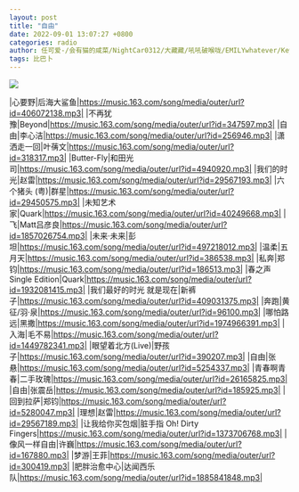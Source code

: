 ```yaml
---
layout: post
title: "自由"
date: 2022-09-01 13:07:27 +0800
categories: radio
author: 任可爱-/会有猫的咸菜/NightCar0312/大藏藏/吼吼破喉咙/EMILYwhatever/KeyL_0207/雒哈哈/黑黑黑矮星-
tags: 比巴卜
---
```

![]({{site.baseurl}}/images/cover_20220901.jpg)

|心要野|后海大鲨鱼|https://music.163.com/song/media/outer/url?id=406072138.mp3|
|不再犹豫|Beyond|https://music.163.com/song/media/outer/url?id=347597.mp3|
|自由|李心洁|https://music.163.com/song/media/outer/url?id=256946.mp3|
|潇洒走一回|叶蒨文|https://music.163.com/song/media/outer/url?id=318317.mp3|
|Butter-Fly|和田光司|https://music.163.com/song/media/outer/url?id=4940920.mp3|
|我们的时光|赵雷|https://music.163.com/song/media/outer/url?id=29567193.mp3|
|六个猪头 (粤)|群星|https://music.163.com/song/media/outer/url?id=29450575.mp3|
|未知艺术家|Quark|https://music.163.com/song/media/outer/url?id=40249668.mp3|
|飞|Matt吕彦良|https://music.163.com/song/media/outer/url?id=1857026754.mp3|
|未来·未来|彭坦|https://music.163.com/song/media/outer/url?id=497218012.mp3|
|温柔|五月天|https://music.163.com/song/media/outer/url?id=386538.mp3|
|私奔|郑钧|https://music.163.com/song/media/outer/url?id=186513.mp3|
|春之声 Single Edition|Quark|https://music.163.com/song/media/outer/url?id=1932081415.mp3|
|我们最好的时光 就是现在|新裤子|https://music.163.com/song/media/outer/url?id=409031375.mp3|
|奔跑|黄征/羽·泉|https://music.163.com/song/media/outer/url?id=96100.mp3|
|哪怕路远|黑撒|https://music.163.com/song/media/outer/url?id=1974966391.mp3|
|入海|毛不易|https://music.163.com/song/media/outer/url?id=1449782341.mp3|
|眼望着北方(Live)|野孩子|https://music.163.com/song/media/outer/url?id=390207.mp3|
|自由|张悬|https://music.163.com/song/media/outer/url?id=5254337.mp3|
|青春啊青春|二手玫瑰|https://music.163.com/song/media/outer/url?id=26165825.mp3|
|自由|张震岳|https://music.163.com/song/media/outer/url?id=185925.mp3|
|回到拉萨|郑钧|https://music.163.com/song/media/outer/url?id=5280047.mp3|
|理想|赵雷|https://music.163.com/song/media/outer/url?id=29567189.mp3|
|让我给你买包烟|脏手指 Oh! Dirty Fingers|https://music.163.com/song/media/outer/url?id=1373706768.mp3|
|像风一样自由|许巍|https://music.163.com/song/media/outer/url?id=167880.mp3|
|梦游|王菲|https://music.163.com/song/media/outer/url?id=300419.mp3|
|肥胖治愈中心|达闻西乐队|https://music.163.com/song/media/outer/url?id=1885841848.mp3|

